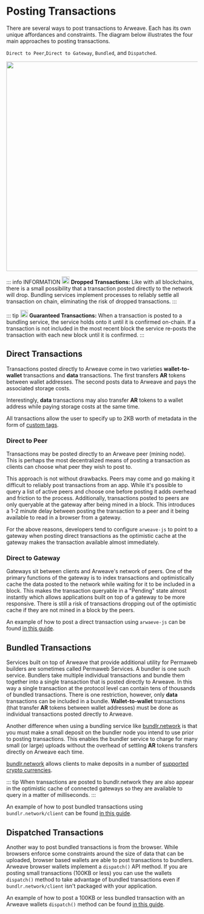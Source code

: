 # Posting Transactions
There are several ways to post transactions to Arweave. Each has its own unique affordances and constraints. The diagram below illustrates the four main approaches to posting transactions.

`Direct to Peer`,`Direct to Gateway`, `Bundled`, and `Dispatched`.

<img src="https://arweave.net/PQnMySn9x7vHhrlkBRZhwH93bZfeehPzp_c03diLmjk" width="550">

::: info INFORMATION
 <img src="https://arweave.net/UO8dtoT9P0txwVR9HrHDTVVLWDtMANpzszWl7b8KdP0" width="20" /> **Dropped Transactions:** Like with all blockchains, there is a small possibility that a transaction posted directly to the network will drop. Bundling services implement processes to reliably settle all transaction on chain, eliminating the risk of dropped transactions.
 :::

 ::: tip
<img src="https://arweave.net/blzzObMx8QvyrPTdLPGV3m-NsnJ-QqBzvQIQzzZEfIk" width="20"> **Guaranteed Transactions:** When a transaction is posted to a bundling service, the service holds onto it until it is confirmed on-chain. If a transaction is not included in the most recent block the service re-posts the transaction with each new block until it is confirmed. 
 :::

## Direct Transactions
Transactions posted directly to Arweave come in two varieties **wallet-to-wallet** transactions and **data** transactions. The first transfers **AR** tokens between wallet addresses. The second posts data to Arweave and pays the associated storage costs.

Interestingly, **data** transactions may also transfer **AR** tokens to a wallet address while paying storage costs at the same time. 

All transactions allow the user to specify up to 2KB worth of metadata in the form of [custom tags](./tags.md).



### Direct to Peer
Transactions may be posted directly to an Arweave peer (mining node). This is perhaps the most decentralized means of posting a transaction as clients can choose what peer they wish to post to. 

This approach is not without drawbacks. Peers may come and go making it difficult to reliably post transactions from an app. While it's possible to query a list of active peers and choose one before posting it adds overhead and friction to the process. Additionally, transactions posted to peers are only queryable at the gateway after being mined in a block. This introduces a 1-2 minute delay between posting the transaction to a peer and it being available to read in a browser from a gateway.

For the above reasons, developers tend to configure `arweave-js` to point to a gateway when posting direct transactions as the optimistic cache at the gateway makes the transaction available almost immediately.

### Direct to Gateway
Gateways sit between clients and Arweave's network of peers. One of the primary functions of the gateway is to index transactions and optimistically cache the data posted to the network while waiting for it to be included in a block. This makes the transaction queryable in a "Pending" state almost instantly which allows applications built on top of a gateway to be more responsive. There is still a risk of transactions dropping out of the optimistic cache if they are not mined in a block by the peers.

An example of how to post a direct transaction using `arwaeve-js` can be found [in this guide](../guides/posting-transactions/arweave-js.md).

## Bundled Transactions
Services built on top of Arweave that provide additional utility for Permaweb builders are sometimes called Permaweb Services. A bundler is one such service. Bundlers take multiple individual transactions and bundle them together into a single transaction that is posted directly to Arweave. In this way a single transaction at the protocol level can contain tens of thousands of bundled transactions. There is one restriction, however, only **data** transactions can be included in a bundle. **Wallet-to-wallet** transactions (that transfer **AR** tokens between wallet addresses) must be done as individual transactions posted directly to Arweave.

Another difference when using a bundling service like [bundlr.network](https://bundlr.network) is that you must make a small deposit on the bundler node you intend to use prior to posting transactions. This enables the bundler service to charge for many small (or large) uploads without the overhead of settling **AR** tokens transfers directly on Arweave each time.

[bundlr.network](https://bundlr.network) allows clients to make deposits in a number of [supported crypto currencies](https://docs.bundlr.network/docs/currencies).

::: tip
When transactions are posted to bundlr.network they are also appear in the optimistic cache of connected gateways so they are available to query in a matter of milliseconds.
:::

 An example of how to post bundled transactions using `bundlr.network/client` can be found [in this guide](../guides/posting-transactions/bundlr.md).

## Dispatched Transactions
Another way to post bundled transactions is from the browser. While browsers enforce some constraints around the size of data that can be uploaded, browser based wallets are able to post transactions to bundlers. Arweave browser wallets implement a `dispatch()` API method. If you are posting small transactions (100KB or less) you can use the wallets `dispatch()` method to take advantage of bundled transactions even if `bundlr.network/client` isn't packaged with your application.

 An example of how to post a 100KB or less bundled transaction with an Arweave wallets `dispatch()` method can be found [in this guide](../guides/posting-transactions/dispatch.md).
